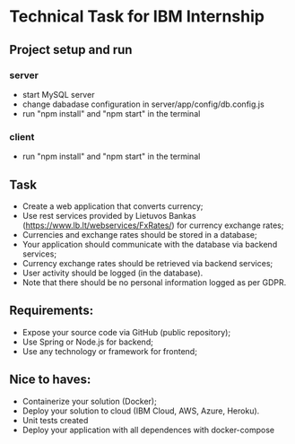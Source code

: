 # Technical Task for IBM Internship

## Project setup and run

### server

- start MySQL server
- change dabadase configuration in server/app/config/db.config.js
- run "npm install" and "npm start" in the terminal

### client

- run "npm install" and "npm start" in the terminal

## Task

- Create a web application that converts currency;
- Use rest services provided by Lietuvos Bankas (https://www.lb.lt/webservices/FxRates/) for currency exchange rates;
- Currencies and exchange rates should be stored in a database;
- Your application should communicate with the database via backend services;
- Currency exchange rates should be retrieved via backend services;
- User activity should be logged (in the database).
- Note that there should be no personal information logged as per GDPR.

## Requirements:

- Expose your source code via GitHub (public repository);
- Use Spring or Node.js for backend;
- Use any technology or framework for frontend;

## Nice to haves:

- Containerize your solution (Docker);
- Deploy your solution to cloud (IBM Cloud, AWS, Azure, Heroku).
- Unit tests created
- Deploy your application with all dependences with docker-compose
